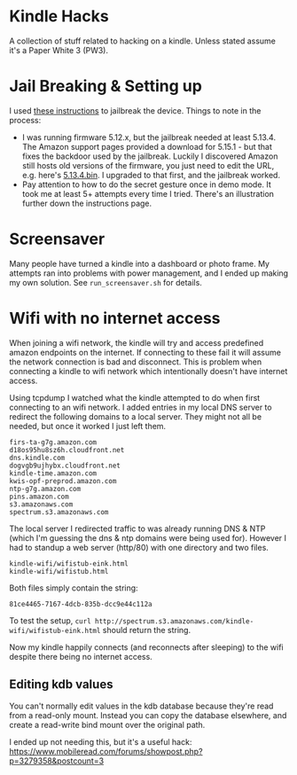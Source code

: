 # Kindle Hacks
A collection of stuff related to hacking on a kindle. Unless stated assume it's a Paper White 3 (PW3).

# Jail Breaking & Setting up
I used [these instructions](https://www.mobileread.com/forums/showthread.php?t=346037) to jailbreak the device. Things to note in the process:
 - I was running firmware 5.12.x, but the jailbreak needed at least 5.13.4. The Amazon support pages provided a download for 5.15.1 - but that fixes the backdoor used by the jailbreak. Luckily I discovered Amazon still hosts old versions of the firmware, you just need to edit the URL, e.g. here's [5.13.4.bin](https://s3.amazonaws.com/firmwaredownloads/update_kindle_all_new_paperwhite_5.13.4.bin). I upgraded to that first, and the jailbreak worked.
 - Pay attention to how to do the secret gesture once in demo mode. It took me at least 5+ attempts every time I tried. There's an illustration further down the instructions page.

# Screensaver
Many people have turned a kindle into a dashboard or photo frame. My attempts ran into problems with power management, and I ended up making my own solution. See `run_screensaver.sh` for details.

# Wifi with no internet access
When joining a wifi network, the kindle will try and access predefined amazon endpoints on the internet. If connecting to these fail it will assume the network connection is bad and disconnect. This is problem when connecting a kindle to wifi network which intentionally doesn't have internet access.

Using tcpdump I watched what the kindle attempted to do when first connecting to an wifi network. I added entries in my local DNS server to redirect the following domains to a local server. They might not all be needed, but once it worked I just left them.

```
firs-ta-g7g.amazon.com
d18os95hu8sz6h.cloudfront.net
dns.kindle.com
dogvgb9ujhybx.cloudfront.net
kindle-time.amazon.com
kwis-opf-preprod.amazon.com
ntp-g7g.amazon.com
pins.amazon.com
s3.amazonaws.com
spectrum.s3.amazonaws.com
```

The local server I redirected traffic to was already running DNS & NTP (which I'm guessing the dns & ntp domains were being used for). However I had to standup a web server (http/80) with one directory and two files.

```
kindle-wifi/wifistub-eink.html
kindle-wifi/wifistub.html
```

Both files simply contain the string:

```
81ce4465-7167-4dcb-835b-dcc9e44c112a 
```

To test the setup, `curl http://spectrum.s3.amazonaws.com/kindle-wifi/wifistub-eink.html` should return the string.

Now my kindle happily connects (and reconnects after sleeping) to the wifi despite there being no internet access.

## Editing kdb values
You can't normally edit values in the kdb database because they're read from a read-only mount. Instead you can copy the database elsewhere, and create a read-write bind mount over the original path.

I ended up not needing this, but it's a useful hack: https://www.mobileread.com/forums/showpost.php?p=3279358&postcount=3